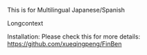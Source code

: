 This is for Multilingual
    Japanese/Spanish

Longcontext

Installation:
Please check this for more details: https://github.com/xueqingpeng/FinBen
